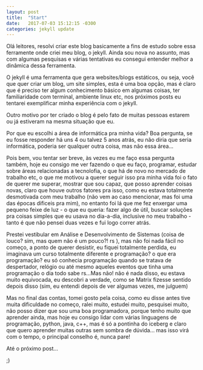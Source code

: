 ```yaml
---
layout: post
title:  "Start"
date:   2017-07-03 15:12:15 -0300
categories: jekyll update
---
```

Olá leitores, resolvi criar este blog basicamente a fins de estudo sobre essa ferramente onde criei meu blog, o jekyll. Ainda sou nova no assunto, mas com algumas pesquisas e várias tentativas eu consegui entender melhor a dinâmica dessa ferramenta.

O jekyll é uma ferramenta que gera websites/blogs estáticos, ou seja, você que quer criar um blog, um site simples, esta é uma boa opção, mas é claro que é preciso ter algum conhecimento básico em algumas coisas, ter familiaridade com terminal, ambiente linux etc, nos próximos posts eu tentarei exemplificar minha experiência com o jekyll.

Outro motivo por ter criado o blog é pelo fato de muitas pessoas estarem ou já estiveram na mesma situação que eu.

Por que eu escolhi a área de informática pra minha vida? Boa pergunta, se eu fosse responder há uns 4 ou talvez 5 anos atrás, eu não diria que seria informática, poderia ser qualquer outra coisa, mas não essa área...

Pois bem, vou tentar ser breve, às vezes eu me faço essa pergunta também, hoje eu consigo me ver fazendo o que eu faço, programar, estudar sobre áreas relacionadas a tecnolofia, o que há de novo no mercado de trabalho etc, o que me motivou a querer seguir isso pra minha vida foi o fato de querer me superar, mostrar que sou capaz, que posso aprender coisas novas, claro que houve outros fatores pra isso, como eu estava totalmente desmotivada com meu trabalho (não vem ao caso mencionar, mas foi uma das épocas dificeis pra mim), no entanto foi lá que me fez enxergar uma pequeno feixe de luz - o que eu queria: fazer algo de útil, buscar soluções pra coisas simples que eu usava no dia-a-dia, inclusive no meu trabalho - tanto é que não pensei duas vezes e fui logo correr atrás.

Prestei vestibular em Análise e Desenvolvimento de Sistemas (coisa de louco? sim, mas quem não é um pouco?! rs ), mas não foi nada fácil no começo, a ponto de querer desistir, eu fiquei totalmente perdida, eu imaginava um curso totalmente diferente e programação? o que era programação? eu só conhecia programação quando se tratava de despertador, relógio ou até mesmo aqueles eventos que tinha uma programação o dia todo sabe rs...Mas não! não é nada disso, eu estava muito equivocada, eu descobri a verdade, como se Matrix fizesse sentido depois disso (sim, eu entendi depois de ver algumas vezes, me julguem)

Mas no final das contas, tomei gosto pela coisa, como eu disse antes tive muita dificuldade no começo, ralei muito, estudei muito, pesquisei muito, não posso dizer que sou uma boa programadora, porque tenho muito que aprender ainda, mas hoje eu consigo lidar com várias linguagens de programação, python, java, c++, mas é só a pontinha do iceberg e claro que quero aprender muitas outras sem sombra de dúvida... mas isso virá com o tempo, o principal conselho é, nunca pare! 

Até o próximo post...

;)